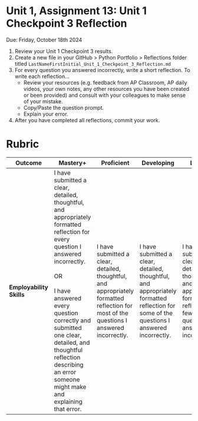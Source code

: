 # Unit 1, Assignment 13: Unit 1 Checkpoint 3 Reflection
Due: Friday, October 18th 2024

1. Review your Unit 1 Checkpoint 3 results.
2. Create a new file in your GitHub > Python Portfolio > Reflections folder titled `LastNameFirstInitial_Unit_1_Checkpoint_3_Reflection.md`
3. For every question you answered incorrectly, write a short reflection.  To write each reflection...
   * Review your resources (e.g. feedback from AP Classroom, AP daily videos, your own notes, any other resources you have been created or been provided) and consult with your colleagues to make sense of your mistake.
   * Copy/Paste the question prompt.
   * Explain your error.
4.  After you have completed all reflections, commit your work.

# Rubric
|Outcome|Mastery+|Proficient|Developing|Limited|Incomplete|
|---|---|---|---|---|---|
|**Employability Skills**|I have submitted a clear, detailed, thoughtful, and appropriately formatted reflection for every question I answered incorrectly.<br><br>OR<br><br>I have answered every question correctly and submitted one clear, detailed, and thoughtful reflection describing an error someone might make and explaining that error. |I have submitted a clear, detailed, thoughtful, and appropriately formatted reflection for most of the questions I answered incorrectly.|I have submitted a clear, detailed, thoughtful, and appropriately formatted reflection for some of the questions I answered incorrectly.|I have submitted a clear, detailed, thoughtful, and appropriately formatted reflection for few of the questions I answered incorrectly.|I have not submitted any clear, detailed, thoughtful, and appropriately formatted reflections for the questions I answered incorrectly.|
